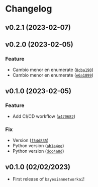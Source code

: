 # Changelog

<!--next-version-placeholder-->

## v0.2.1 (2023-02-07)


## v0.2.0 (2023-02-05)
### Feature
* Cambio menor en enumerate ([`8cba190`](https://github.com/Daniel14gonc/Laboratorio2_IA/commit/8cba19091c9e247b0867f02fd3725fa5e6151a9d))
* Cambio menor en enumerate ([`e6a1899`](https://github.com/Daniel14gonc/Laboratorio2_IA/commit/e6a18991c750874690135f43fe2e65f7845a44c1))

## v0.1.0 (2023-02-05)
### Feature
* Add CI/CD workflow ([`a470682`](https://github.com/Daniel14gonc/Laboratorio2_IA/commit/a470682850ec66d71d416ed2cf2d67fb351d7b8c))

### Fix
* Version ([`f54d835`](https://github.com/Daniel14gonc/Laboratorio2_IA/commit/f54d8350ba3dea20a727f752f645705445e4d1fa))
* Python version ([`ab1a4ee`](https://github.com/Daniel14gonc/Laboratorio2_IA/commit/ab1a4ee91284a7f4f11529e6dca98e292925e6be))
* Python version ([`dcc4a8d`](https://github.com/Daniel14gonc/Laboratorio2_IA/commit/dcc4a8d2929488fe9af6810261a7f79038ecdaac))

## v0.1.0 (02/02/2023)

- First release of `bayesiannetworkai`!